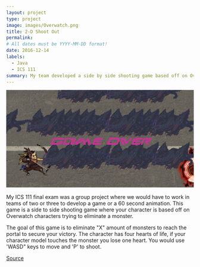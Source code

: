 ```yaml
---
layout: project
type: project
image: images/Overwatch.png
title: 2-D Shoot Out
permalink: 
# All dates must be YYYY-MM-DD format!
date: 2016-12-14
labels:
  - Java
  - ICS 111
summary: My team developed a side by side shooting game based off on Overwatch characters killing pokemon characters.
---
```


<div class="ui medium rounded images">
  <img class="ui image" src="../images/project1.PNG">
</div>

My ICS 111 final exam was a group project where we would have to work in teams of two or three to develop a game or a 60 second animation. This game is a side to side shooting game where your character is based off on Overwatch characters trying to eliminate a monster. 

The goal of this game is to eliminate "X" amount of monsters to reach the portal to secure your victory. The character has four hearts of life, if your character model touches the monster you lose one heart. You would use 'WASD" keys to move and 'P' to shoot.

<a href="https://github.com/collinhw/Project3">Source</a>




